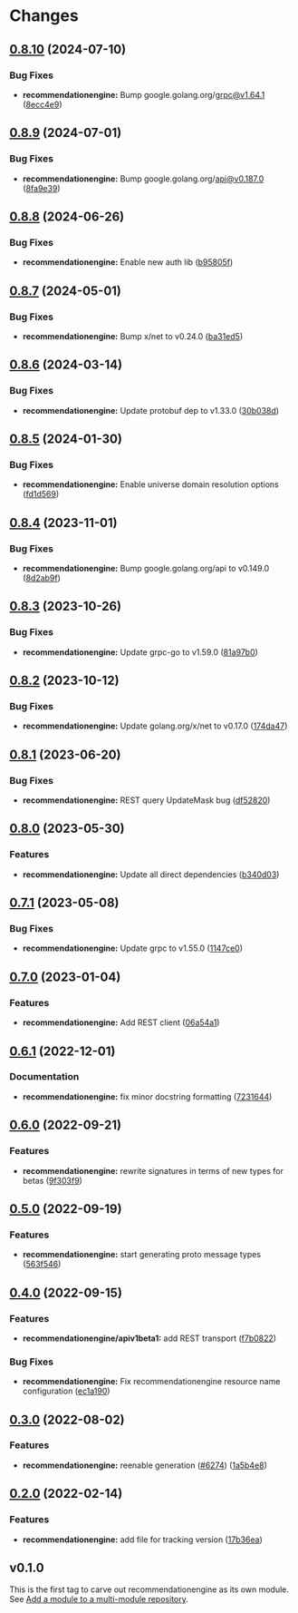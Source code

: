 # Changes

## [0.8.10](https://github.com/googleapis/google-cloud-go/compare/recommendationengine/v0.8.9...recommendationengine/v0.8.10) (2024-07-10)


### Bug Fixes

* **recommendationengine:** Bump google.golang.org/grpc@v1.64.1 ([8ecc4e9](https://github.com/googleapis/google-cloud-go/commit/8ecc4e9622e5bbe9b90384d5848ab816027226c5))

## [0.8.9](https://github.com/googleapis/google-cloud-go/compare/recommendationengine/v0.8.8...recommendationengine/v0.8.9) (2024-07-01)


### Bug Fixes

* **recommendationengine:** Bump google.golang.org/api@v0.187.0 ([8fa9e39](https://github.com/googleapis/google-cloud-go/commit/8fa9e398e512fd8533fd49060371e61b5725a85b))

## [0.8.8](https://github.com/googleapis/google-cloud-go/compare/recommendationengine/v0.8.7...recommendationengine/v0.8.8) (2024-06-26)


### Bug Fixes

* **recommendationengine:** Enable new auth lib ([b95805f](https://github.com/googleapis/google-cloud-go/commit/b95805f4c87d3e8d10ea23bd7a2d68d7a4157568))

## [0.8.7](https://github.com/googleapis/google-cloud-go/compare/recommendationengine/v0.8.6...recommendationengine/v0.8.7) (2024-05-01)


### Bug Fixes

* **recommendationengine:** Bump x/net to v0.24.0 ([ba31ed5](https://github.com/googleapis/google-cloud-go/commit/ba31ed5fda2c9664f2e1cf972469295e63deb5b4))

## [0.8.6](https://github.com/googleapis/google-cloud-go/compare/recommendationengine/v0.8.5...recommendationengine/v0.8.6) (2024-03-14)


### Bug Fixes

* **recommendationengine:** Update protobuf dep to v1.33.0 ([30b038d](https://github.com/googleapis/google-cloud-go/commit/30b038d8cac0b8cd5dd4761c87f3f298760dd33a))

## [0.8.5](https://github.com/googleapis/google-cloud-go/compare/recommendationengine/v0.8.4...recommendationengine/v0.8.5) (2024-01-30)


### Bug Fixes

* **recommendationengine:** Enable universe domain resolution options ([fd1d569](https://github.com/googleapis/google-cloud-go/commit/fd1d56930fa8a747be35a224611f4797b8aeb698))

## [0.8.4](https://github.com/googleapis/google-cloud-go/compare/recommendationengine/v0.8.3...recommendationengine/v0.8.4) (2023-11-01)


### Bug Fixes

* **recommendationengine:** Bump google.golang.org/api to v0.149.0 ([8d2ab9f](https://github.com/googleapis/google-cloud-go/commit/8d2ab9f320a86c1c0fab90513fc05861561d0880))

## [0.8.3](https://github.com/googleapis/google-cloud-go/compare/recommendationengine/v0.8.2...recommendationengine/v0.8.3) (2023-10-26)


### Bug Fixes

* **recommendationengine:** Update grpc-go to v1.59.0 ([81a97b0](https://github.com/googleapis/google-cloud-go/commit/81a97b06cb28b25432e4ece595c55a9857e960b7))

## [0.8.2](https://github.com/googleapis/google-cloud-go/compare/recommendationengine/v0.8.1...recommendationengine/v0.8.2) (2023-10-12)


### Bug Fixes

* **recommendationengine:** Update golang.org/x/net to v0.17.0 ([174da47](https://github.com/googleapis/google-cloud-go/commit/174da47254fefb12921bbfc65b7829a453af6f5d))

## [0.8.1](https://github.com/googleapis/google-cloud-go/compare/recommendationengine/v0.8.0...recommendationengine/v0.8.1) (2023-06-20)


### Bug Fixes

* **recommendationengine:** REST query UpdateMask bug ([df52820](https://github.com/googleapis/google-cloud-go/commit/df52820b0e7721954809a8aa8700b93c5662dc9b))

## [0.8.0](https://github.com/googleapis/google-cloud-go/compare/recommendationengine/v0.7.1...recommendationengine/v0.8.0) (2023-05-30)


### Features

* **recommendationengine:** Update all direct dependencies ([b340d03](https://github.com/googleapis/google-cloud-go/commit/b340d030f2b52a4ce48846ce63984b28583abde6))

## [0.7.1](https://github.com/googleapis/google-cloud-go/compare/recommendationengine/v0.7.0...recommendationengine/v0.7.1) (2023-05-08)


### Bug Fixes

* **recommendationengine:** Update grpc to v1.55.0 ([1147ce0](https://github.com/googleapis/google-cloud-go/commit/1147ce02a990276ca4f8ab7a1ab65c14da4450ef))

## [0.7.0](https://github.com/googleapis/google-cloud-go/compare/recommendationengine/v0.6.1...recommendationengine/v0.7.0) (2023-01-04)


### Features

* **recommendationengine:** Add REST client ([06a54a1](https://github.com/googleapis/google-cloud-go/commit/06a54a16a5866cce966547c51e203b9e09a25bc0))

## [0.6.1](https://github.com/googleapis/google-cloud-go/compare/recommendationengine/v0.6.0...recommendationengine/v0.6.1) (2022-12-01)


### Documentation

* **recommendationengine:** fix minor docstring formatting ([7231644](https://github.com/googleapis/google-cloud-go/commit/7231644e71f05abc864924a0065b9ea22a489180))

## [0.6.0](https://github.com/googleapis/google-cloud-go/compare/recommendationengine/v0.5.0...recommendationengine/v0.6.0) (2022-09-21)


### Features

* **recommendationengine:** rewrite signatures in terms of new types for betas ([9f303f9](https://github.com/googleapis/google-cloud-go/commit/9f303f9efc2e919a9a6bd828f3cdb1fcb3b8b390))

## [0.5.0](https://github.com/googleapis/google-cloud-go/compare/recommendationengine/v0.4.0...recommendationengine/v0.5.0) (2022-09-19)


### Features

* **recommendationengine:** start generating proto message types ([563f546](https://github.com/googleapis/google-cloud-go/commit/563f546262e68102644db64134d1071fc8caa383))

## [0.4.0](https://github.com/googleapis/google-cloud-go/compare/recommendationengine/v0.3.0...recommendationengine/v0.4.0) (2022-09-15)


### Features

* **recommendationengine/apiv1beta1:** add REST transport ([f7b0822](https://github.com/googleapis/google-cloud-go/commit/f7b082212b1e46ff2f4126b52d49618785c2e8ca))


### Bug Fixes

* **recommendationengine:** Fix recommendationengine resource name configuration ([ec1a190](https://github.com/googleapis/google-cloud-go/commit/ec1a190abbc4436fcaeaa1421c7d9df624042752))

## [0.3.0](https://github.com/googleapis/google-cloud-go/compare/recommendationengine/v0.2.0...recommendationengine/v0.3.0) (2022-08-02)


### Features

* **recommendationengine:** reenable generation ([#6274](https://github.com/googleapis/google-cloud-go/issues/6274)) ([1a5b4e8](https://github.com/googleapis/google-cloud-go/commit/1a5b4e82720ab81192a618308fc5cf09576cff02))

## [0.2.0](https://github.com/googleapis/google-cloud-go/compare/recommendationengine/v0.1.0...recommendationengine/v0.2.0) (2022-02-14)


### Features

* **recommendationengine:** add file for tracking version ([17b36ea](https://github.com/googleapis/google-cloud-go/commit/17b36ead42a96b1a01105122074e65164357519e))

## v0.1.0

This is the first tag to carve out recommendationengine as its own module. See
[Add a module to a multi-module repository](https://github.com/golang/go/wiki/Modules#is-it-possible-to-add-a-module-to-a-multi-module-repository).
